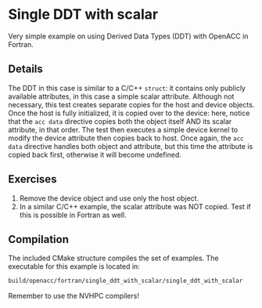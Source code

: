 # Single DDT with scalar

Very simple example on using Derived Data Types (DDT) with OpenACC in Fortran.

## Details

The DDT in this case is similar to a C/C++ `struct`: it contains only publicly available attributes, in this case a simple scalar attribute.
Although not necessary, this test creates separate copies for the host and device objects. Once the host is fully initialized, it is copied over to the device: here, notice that the `acc data` directive copies both the object itself AND its scalar attribute, in that order.
The test then executes a simple device kernel to modify the device attribute then copies back to host. Once again, the `acc data` directive handles both object and attribute, but this time the attribute is copied back first, otherwise it will become undefined.

## Exercises

1. Remove the device object and use only the host object.
2. In a similar C/C++ example, the scalar attribute was NOT copied. Test if this is possible in Fortran as well.

## Compilation

The included CMake structure compiles the set of examples. The executable for this example is located in:

```bash
build/openacc/fortran/single_ddt_with_scalar/single_ddt_with_scalar
```

Remember to use the NVHPC compilers!
